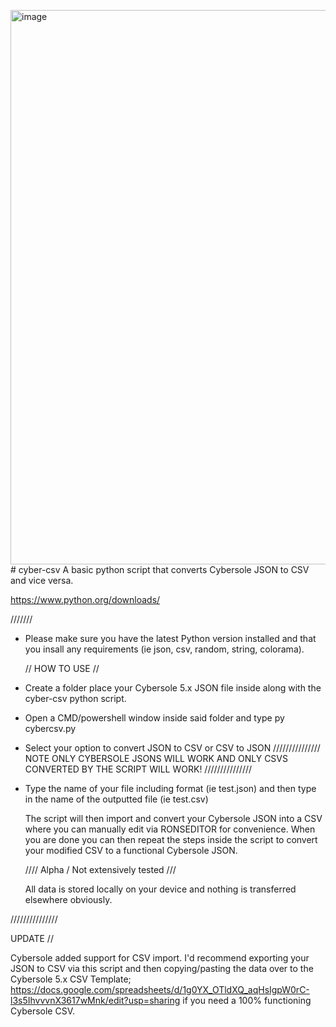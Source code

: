 <img width="887" alt="image" src="https://github.com/crtyx/cyber-csv/assets/61663707/12a91267-aa50-4177-b7e6-83717b053505"># cyber-csv
A basic python script that converts Cybersole JSON to CSV and vice versa.

https://www.python.org/downloads/

///////

- Please make sure you have the latest Python version installed and that you insall any requirements (ie json, csv, random, string, colorama).

  // HOW TO USE //
  
- Create a folder place your Cybersole 5.x JSON file inside along with the cyber-csv python script.

- Open a CMD/powershell window inside said folder and type py cybercsv.py

- Select your option to convert JSON to CSV or CSV to JSON /////////////// NOTE ONLY CYBERSOLE JSONS WILL WORK AND ONLY CSVS CONVERTED BY THE SCRIPT WILL WORK! ///////////////

- Type the name of your file including format (ie test.json) and then type in the name of the outputted file (ie test.csv)

  The script will then import and convert your Cybersole JSON into a CSV where you can manually edit via RONSEDITOR for convenience. When you are done you can then repeat the steps inside the script to convert your modified CSV to a functional Cybersole JSON.

  //// Alpha / Not extensively tested ///

  All data is stored locally on your device and nothing is transferred elsewhere obviously.

///////////////

UPDATE // 

Cybersole added support for CSV import. I'd recommend exporting your JSON to CSV via this script and then copying/pasting the data over to the Cybersole 5.x CSV Template; https://docs.google.com/spreadsheets/d/1g0YX_OTldXQ_aqHsIgpW0rC-l3s5IhvvvnX3617wMnk/edit?usp=sharing if you need a 100% functioning Cybersole CSV.
